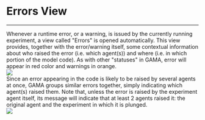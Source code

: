 # Errors View

---

Whenever a runtime error, or a warning, is issued by the currently running experiment, a view called "Errors" is opened automatically. This view provides, together with the error/warning itself, some contextual information about who raised the error (i.e. which agent(s)) and where (i.e. in which portion of the model code). As with other "statuses" in GAMA, error will appear in red color and warnings in orange.
<br />
<img src='https://gama-platform.googlecode.com/svn/wiki/images/experiments/errors_view.png' />
<br />
Since an error appearing in the code is likely to be raised by several agents at once, GAMA groups similar errors together, simply indicating which agent(s) raised them. Note that, unless the error is raised by the experiment agent itself, its message will indicate that at least 2 agents raised it: the original agent and the experiment in which it is plunged.
<br />
<img src='https://gama-platform.googlecode.com/svn/wiki/images/experiments/errors_view_2.png' />
<br />